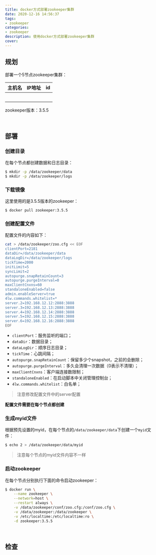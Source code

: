 ```yaml
---
title: docker方式部署zookeeper集群
date: 2020-12-16 14:56:37
tags:
- zookeeper
categories:
- zookeeper
description: 使用docker方式部署zookeeper集群
cover:
---
```



## 规划
部署一个5节点zookeeper集群：

| 主机名 | IP地址 | id   |
| ------ | ------ | ---- |
|        |        |      |
|        |        |      |
|        |        |      |
|        |        |      |
|        |        |      |



zookeeper版本：3.5.5

<br>



## 部署

### 创建目录

在每个节点都创建数据和日志目录：

```bash
$ mkdir -p /data/zookeeper/data
$ mkdir -p /data/zookeeper/logs
```



### 下载镜像

这里使用的是3.5.5版本的zookeeper：

```bash
$ docker pull zookeeper:3.5.5
```



### 创建配置文件

配置文件的内容如下：

```bash
cat > /data/zookeeper/zoo.cfg << EOF
clientPort=2181
dataDir=/data/zookeeper/data
dataLogDir=/data/zookeeper/logs
tickTime=2000
initLimit=5
syncLimit=2
autopurge.snapRetainCount=3
autopurge.purgeInterval=0
maxClientCnxns=60
standaloneEnabled=false
admin.enableServer=true
4lw.commands.whitelist=*
server.2=192.168.12.12:2888:3888
server.3=192.168.12.13:2888:3888
server.4=192.168.12.14:2888:3888
server.5=192.168.12.15:2888:3888
server.6=192.168.12.16:2888:3888
EOF
```



- `clientPort`：服务监听的端口；
- `dataDir`：数据目录；
- `dataLogDir`：顺序日志目录；
- `tickTime`：心跳间隔；
- `autopurge.snapRetainCount`：保留多少个snapshot，之前的会删除；
- `autopurge.purgeInterval`：多久会清理一次数据（0表示不清理）；
- `maxClientCnxns`：客户端连接数限制；
- `standaloneEnabled`：在启动脚本中关闭管理控制台；
- `4lw.commands.whitelist`：白名单；



> 注意修改配置文件中的server配置



**配置文件需要在每个节点都创建**



### 生成myid文件

根据预先设置的myid，在每个节点的`/data/zookeeper/data`下创建一个`myid`文件：

```bash
$ echo 2 > /data/zookeeper/data/myid
```



> 注意每个节点的myid文件内容不一样



### 启动zookeeper

在每个节点分别执行下面的命令启动zookeeper：

```bash
$ docker run \
    --name zookeeper \
    --network=host \
    --restart always \
    -v /data/zookeeper/conf/zoo.cfg:/conf/zoo.cfg \
    -v /data/zookeeper:/data/zookeeper \
    -v /etc/localtime:/etc/localtime:ro \
    -d zookeeper:3.5.5
```



<br>



## 检查

